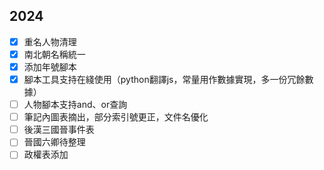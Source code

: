 ## 2024
- [x] 重名人物清理
- [x] 南北朝名稱統一
- [x] 添加年號腳本
- [x] 腳本工具支持在綫使用（python翻譯js，常量用作數據實現，多一份冗餘數據）
- [ ] 人物腳本支持and、or查詢
- [ ] 筆記內圖表摘出，部分索引號更正，文件名優化
- [ ] 後漢三國晉事件表
- [ ] 晉國六卿待整理
- [ ] 政權表添加